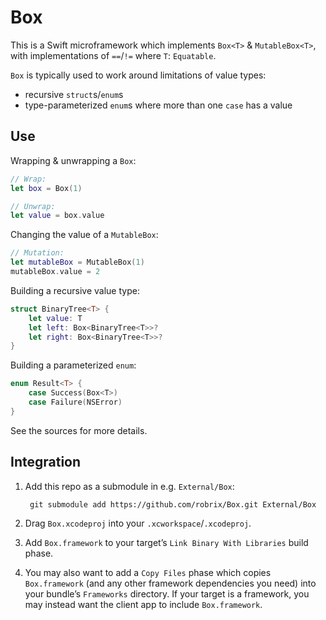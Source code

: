 # Box

This is a Swift microframework which implements `Box<T>` & `MutableBox<T>`, with implementations of `==`/`!=` where `T`: `Equatable`.

`Box` is typically used to work around limitations of value types:

- recursive `struct`s/`enum`s
- type-parameterized `enum`s where more than one `case` has a value

## Use

Wrapping & unwrapping a `Box`:

```swift
// Wrap:
let box = Box(1)

// Unwrap:
let value = box.value
```

Changing the value of a `MutableBox`:

```swift
// Mutation:
let mutableBox = MutableBox(1)
mutableBox.value = 2
```

Building a recursive value type:

```swift
struct BinaryTree<T> {
	let value: T
	let left: Box<BinaryTree<T>>?
	let right: Box<BinaryTree<T>>?
}
```

Building a parameterized `enum`:

```swift
enum Result<T> {
	case Success(Box<T>)
	case Failure(NSError)
}
```

See the sources for more details.

## Integration

1. Add this repo as a submodule in e.g. `External/Box`:
  
        git submodule add https://github.com/robrix/Box.git External/Box
2. Drag `Box.xcodeproj` into your `.xcworkspace`/`.xcodeproj`.
3. Add `Box.framework` to your target’s `Link Binary With Libraries` build phase.
4. You may also want to add a `Copy Files` phase which copies `Box.framework` (and any other framework dependencies you need) into your bundle’s `Frameworks` directory. If your target is a framework, you may instead want the client app to include `Box.framework`.

